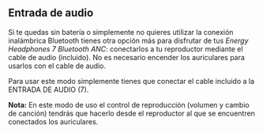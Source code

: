 ## Entrada de audio

Si te quedas sin batería o simplemente no quieres utilizar la conexión inalámbrica Bluetooth tienes otra opción más para disfrutar de tus *Energy Headphones 7 Bluetooth ANC*: conectarlos a tu reproductor mediante el cable de audio (incluido). No es necesario encender los auriculares para usarlos con el cable de audio.

Para usar este modo simplemente tienes que conectar el cable incluido a la ENTRADA DE AUDIO (7).

**Nota:** En este modo de uso el control de reproducción  (volumen y cambio de canción) tendrás que hacerlo desde el reproductor al que se encuentren conectados los auriculares.
